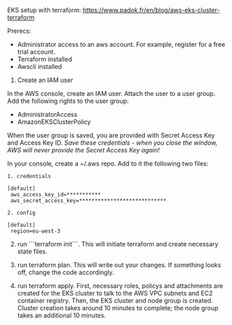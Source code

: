 EKS setup with terraform: https://www.padok.fr/en/blog/aws-eks-cluster-terraform

Prerecs:
- Administrator access to an aws account. For example, register for a free trial account. 
- Terraform installed
- Awscli installed

1. Create an IAM user

In the AWS console, create an IAM user. Attach the user to a user group. Add the following rights to the user group:
 - AdministratorAccess
 - AmazonEKSClusterPolicy

When the user group is saved, you are provided with Secret Access Key and Access Key ID. *Save these credentials - when you close the window, AWS will never provide the Secret Access Key again!*

In your console, create a ~/.aws repo. Add to it the following two files:

    1. credentials

    [default]
     aws_access_key_id=***********
     aws_secret_access_key=****************************

    2. config

    [default]
     region=eu-west-3

2. run ´´´terraform init´´´. This will initiate terraform and create necessary state files.

3. run terraform plan. This will write out your changes. If something looks off, change the code accordingly.

4. run terraform apply. First, necessary roles, policys and attachments are created for the EKS cluster to talk to the AWS VPC subnets and EC2 container registry. Then, the EKS cluster and node group is created. Cluster creation takes around 10 minutes to complete; the node group takes an additional 10 minutes.

